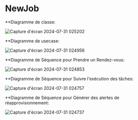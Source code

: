 # NewJob
**Diagramme de classe:

![Capture d'écran 2024-07-31 025202](https://github.com/user-attachments/assets/85f68463-b5a8-4001-80d3-3cbd091cd962)


**Diagramme de usecase:

![Capture d'écran 2024-07-31 024956](https://github.com/user-attachments/assets/e81ff30f-f259-4a6d-882d-7413085b4464)

**Diagramme de Séquence pour Prendre un Rendez-vous:

![Capture d'écran 2024-07-31 024853](https://github.com/user-attachments/assets/e3a1e3ce-59c8-44be-bf43-5f32d6317794)

**Diagramme de Séquence pour Suivre l'exécution des tâches:

![Capture d'écran 2024-07-31 024757](https://github.com/user-attachments/assets/6e5c7ef9-0d43-4d20-b821-c4f0eccec800)

**Diagramme de Séquence pour Générer des alertes de réapprovisionnement:

![Capture d'écran 2024-07-31 024737](https://github.com/user-attachments/assets/48a55829-6654-4a45-8a11-1da6d672cb19)
